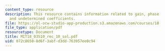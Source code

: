 ```yaml
---
content_type: resource
description: This resource contains information related to gain, phase lag, resonance
  and undetermined coefficients.
file: https://ol-ocw-studio-app-production.s3.amazonaws.com/courses/18-03-differential-equations-spring-2010/072c86508d6f3abfd3dd763957ee0c94_MIT18_03S10_rec_10_sol.pdf
file_type: application/pdf
resourcetype: Document
title: MIT18_03S10_rec_10_sol.pdf
uid: 072c8650-8d6f-3abf-d3dd-763957ee0c94
---
```

